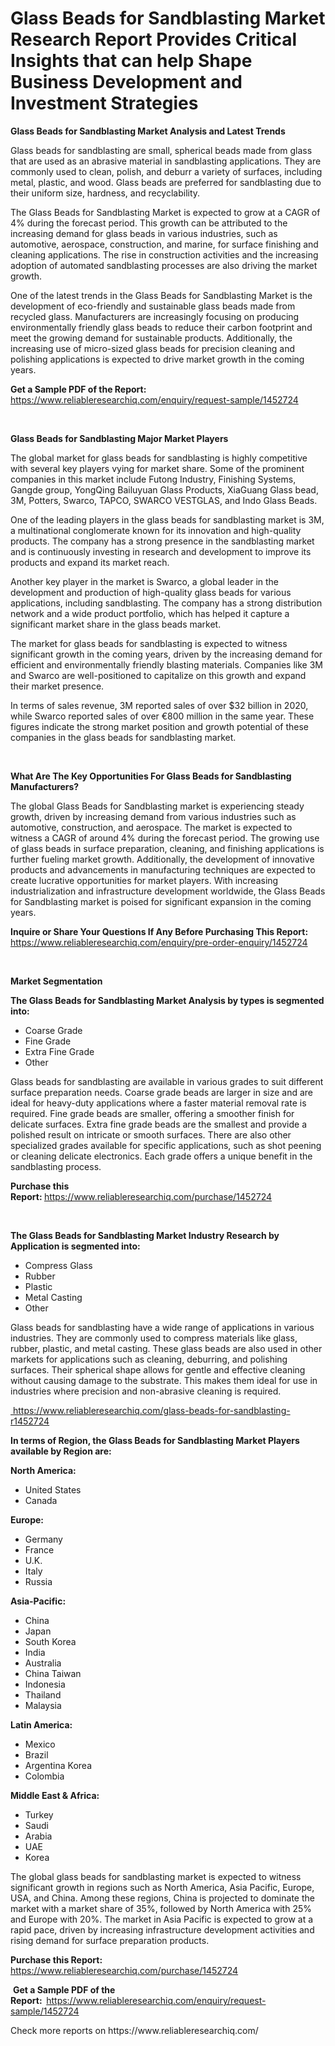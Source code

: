 <p><h1>Glass Beads for Sandblasting Market Research Report Provides Critical Insights that can help Shape Business Development and Investment Strategies</h1></p><p><strong>Glass Beads for Sandblasting Market Analysis and Latest Trends</strong></p>
<p><p>Glass beads for sandblasting are small, spherical beads made from glass that are used as an abrasive material in sandblasting applications. They are commonly used to clean, polish, and deburr a variety of surfaces, including metal, plastic, and wood. Glass beads are preferred for sandblasting due to their uniform size, hardness, and recyclability.</p><p>The Glass Beads for Sandblasting Market is expected to grow at a CAGR of 4% during the forecast period. This growth can be attributed to the increasing demand for glass beads in various industries, such as automotive, aerospace, construction, and marine, for surface finishing and cleaning applications. The rise in construction activities and the increasing adoption of automated sandblasting processes are also driving the market growth.</p><p>One of the latest trends in the Glass Beads for Sandblasting Market is the development of eco-friendly and sustainable glass beads made from recycled glass. Manufacturers are increasingly focusing on producing environmentally friendly glass beads to reduce their carbon footprint and meet the growing demand for sustainable products. Additionally, the increasing use of micro-sized glass beads for precision cleaning and polishing applications is expected to drive market growth in the coming years.</p></p>
<p><strong>Get a Sample PDF of the Report:&nbsp;</strong> <a href="https://www.reliableresearchiq.com/enquiry/request-sample/1452724">https://www.reliableresearchiq.com/enquiry/request-sample/1452724</a></p>
<p>&nbsp;</p>
<p><strong>Glass Beads for Sandblasting Major Market Players</strong></p>
<p><p>The global market for glass beads for sandblasting is highly competitive with several key players vying for market share. Some of the prominent companies in this market include Futong Industry, Finishing Systems, Gangde group, YongQing Bailuyuan Glass Products, XiaGuang Glass bead, 3M, Potters, Swarco, TAPCO, SWARCO VESTGLAS, and Indo Glass Beads.</p><p>One of the leading players in the glass beads for sandblasting market is 3M, a multinational conglomerate known for its innovation and high-quality products. The company has a strong presence in the sandblasting market and is continuously investing in research and development to improve its products and expand its market reach.</p><p>Another key player in the market is Swarco, a global leader in the development and production of high-quality glass beads for various applications, including sandblasting. The company has a strong distribution network and a wide product portfolio, which has helped it capture a significant market share in the glass beads market.</p><p>The market for glass beads for sandblasting is expected to witness significant growth in the coming years, driven by the increasing demand for efficient and environmentally friendly blasting materials. Companies like 3M and Swarco are well-positioned to capitalize on this growth and expand their market presence.</p><p>In terms of sales revenue, 3M reported sales of over $32 billion in 2020, while Swarco reported sales of over €800 million in the same year. These figures indicate the strong market position and growth potential of these companies in the glass beads for sandblasting market.</p></p>
<p>&nbsp;</p>
<p><strong>What Are The Key Opportunities For Glass Beads for Sandblasting Manufacturers?</strong></p>
<p><p>The global Glass Beads for Sandblasting market is experiencing steady growth, driven by increasing demand from various industries such as automotive, construction, and aerospace. The market is expected to witness a CAGR of around 4% during the forecast period. The growing use of glass beads in surface preparation, cleaning, and finishing applications is further fueling market growth. Additionally, the development of innovative products and advancements in manufacturing techniques are expected to create lucrative opportunities for market players. With increasing industrialization and infrastructure development worldwide, the Glass Beads for Sandblasting market is poised for significant expansion in the coming years.</p></p>
<p><strong>Inquire or Share Your Questions If Any Before Purchasing This Report:</strong> <a href="https://www.reliableresearchiq.com/enquiry/pre-order-enquiry/1452724">https://www.reliableresearchiq.com/enquiry/pre-order-enquiry/1452724</a></p>
<p>&nbsp;</p>
<p><strong>Market Segmentation</strong></p>
<p><strong>The Glass Beads for Sandblasting Market Analysis by types is segmented into:</strong></p>
<p><ul><li>Coarse Grade</li><li>Fine Grade</li><li>Extra Fine Grade</li><li>Other</li></ul></p>
<p><p>Glass beads for sandblasting are available in various grades to suit different surface preparation needs. Coarse grade beads are larger in size and are ideal for heavy-duty applications where a faster material removal rate is required. Fine grade beads are smaller, offering a smoother finish for delicate surfaces. Extra fine grade beads are the smallest and provide a polished result on intricate or smooth surfaces. There are also other specialized grades available for specific applications, such as shot peening or cleaning delicate electronics. Each grade offers a unique benefit in the sandblasting process.</p></p>
<p><strong>Purchase this Report:&nbsp;</strong><a href="https://www.reliableresearchiq.com/purchase/1452724">https://www.reliableresearchiq.com/purchase/1452724</a></p>
<p>&nbsp;</p>
<p><strong>The Glass Beads for Sandblasting Market Industry Research by Application is segmented into:</strong></p>
<p><ul><li>Compress Glass</li><li>Rubber</li><li>Plastic</li><li>Metal Casting</li><li>Other</li></ul></p>
<p><p>Glass beads for sandblasting have a wide range of applications in various industries. They are commonly used to compress materials like glass, rubber, plastic, and metal casting. These glass beads are also used in other markets for applications such as cleaning, deburring, and polishing surfaces. Their spherical shape allows for gentle and effective cleaning without causing damage to the substrate. This makes them ideal for use in industries where precision and non-abrasive cleaning is required.</p></p>
<p><a href="https://www.reliableresearchiq.com/glass-beads-for-sandblasting-r1452724">&nbsp;https://www.reliableresearchiq.com/glass-beads-for-sandblasting-r1452724</a></p>
<p><strong>In terms of Region, the Glass Beads for Sandblasting Market Players available by Region are:</strong></p>
<p>
    <p> <strong> North America: </strong>
        <ul>
            <li>United States</li>
            <li>Canada</li>
        </ul>
        </p> 
    <p> <strong> Europe: </strong>
        <ul>
            <li>Germany</li>
            <li>France</li>
            <li>U.K.</li>
            <li>Italy</li>
            <li>Russia</li>
        </ul>
        </p> 
    <p> <strong> Asia-Pacific: </strong>
        <ul>
            <li>China</li>
            <li>Japan</li>
            <li>South Korea</li>
            <li>India</li>
            <li>Australia</li>
            <li>China Taiwan</li>
            <li>Indonesia</li>
            <li>Thailand</li>
            <li>Malaysia</li>
        </ul>
        </p> 
    <p> <strong> Latin America: </strong>
        <ul>
            <li>Mexico</li>
            <li>Brazil</li>
            <li>Argentina Korea</li>
            <li>Colombia</li>
        </ul>
        </p> 
    <p> <strong> Middle East & Africa: </strong>
        <ul>
            <li>Turkey</li>
            <li>Saudi</li>
            <li>Arabia</li>
            <li>UAE</li>
            <li>Korea</li>
        </ul>
    </p>
    </p>
<p><p>The global glass beads for sandblasting market is expected to witness significant growth in regions such as North America, Asia Pacific, Europe, USA, and China. Among these regions, China is projected to dominate the market with a market share of 35%, followed by North America with 25% and Europe with 20%. The market in Asia Pacific is expected to grow at a rapid pace, driven by increasing infrastructure development activities and rising demand for surface preparation products.</p></p>
<p><strong>Purchase this Report: </strong><a href="https://www.reliableresearchiq.com/purchase/1452724">https://www.reliableresearchiq.com/purchase/1452724</a></p>
<p>&nbsp;<strong>Get a Sample PDF of the Report:&nbsp;&nbsp;</strong><a href="https://www.reliableresearchiq.com/enquiry/request-sample/1452724">https://www.reliableresearchiq.com/enquiry/request-sample/1452724</a></p>
<p><strong></strong></p>
<p>Check more reports on https://www.reliableresearchiq.com/</p>